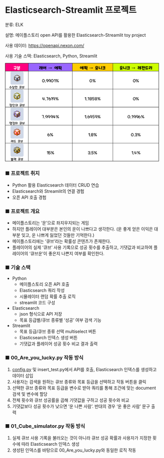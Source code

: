 # Elasticsearch-Streamlit 프로젝트

분류: ELK

설명: 메이플스토리 open API를 활용한 Elasticsearch-Streamlit toy project

사용 데이터: https://openapi.nexon.com/

사용 기술 스택: Elasticsearch, Python, Streamlit

![proba.png](https://github.com/dotorimuk1112/ES_ST_project/blob/main/image/proba.png)

### ■ 프로젝트 취지

- Python 활용 Elasticsearch 데이터 CRUD 연습
- Elasticsearch와 Streamlit의 연결 경험
- 오픈 API 호출 경험

### ■ 프로젝트 개요

- 메이플스토리는 ‘운’으로 좌지우지되는 게임
- 하지만 플레이어 대부분은 본인의 운이 나쁘다고 생각한다.
(운 좋게 얻은 이익은 대부분 잊고, 운 나쁘게 잃었던 것들만 기억한다.)
- 메이플스토리에는 ‘큐브’라는 확률성 콘텐츠가 존재한다.
- 플레이어의 실제 ‘큐브’ 사용 기록으로 성공 횟수를 추출하고, 기댓값과 비교하여
플레이어의 ‘큐브운’이 좋은지 나쁜지 여부를 확인한다.

### ■ 기술 스택

- Python
    - 메이플스토리 오픈 API 호출
    - Elasticsearch 쿼리 작성
    - 시뮬레이터 랜덤 확률 추출 로직
    - streamlit 코드 구성
- Elasticsearch
    - json 형식으로 API 저장
    - 목표 등급별/큐브 종류별 ‘성공’ 여부 검색 기능
- Streamlit
    - 목표 등급/큐브 종류 선택 multiselect 버튼
    - Elasticsearch 인덱스 생성 버튼
    - 기댓값과 플레이어 성공 횟수 비교 결과 출력

### ■ 00_Are_you_lucky.py 작동 방식

1. [config.py](http://config.py) 및 insert_test.py에서 API를 호출, Elasticsearch 인덱스를 생성하고 데이터 삽입
2. 사용자는 검색을 원하는 큐브 종류와 목표 등급을 선택하고 작동 버튼을 클릭
3. 선택한 큐브 종류와 목표 등급을 변수로 받아 쿼리를 통해 조건에 맞는 document 검색 및 변수에 할당
4. 전체 횟수와 큐브 성공률을 곱해 기댓값을 구하고 성공 횟수와 비교
5. 기댓값보다 성공 횟수가 낮으면 ‘운 나쁜 사람’. 반대의 경우 ‘운 좋은 사람’ 문구 출력

### ■ 01_Cube_simulator.py 작동 방식

1. 실제 큐브 사용 기록을 불러오는 것이 아니라 큐브 성공 확률과 사용자가 지정한 횟수에 따라 Elasticsearch 인덱스 생성
2. 생성된 인덱스를 바탕으로 00_Are_you_lucky.py와 동일한 로직 작동